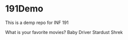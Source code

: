 # 191Demo

This is a demp repo for INF 191

What is your favorite movies?
Baby Driver
Stardust
Shrek
